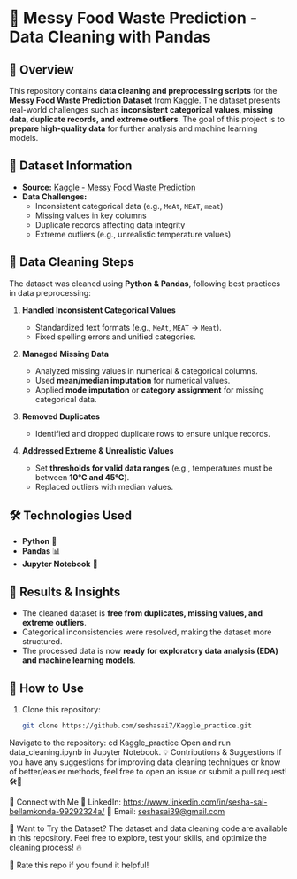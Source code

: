 # 🧼 Messy Food Waste Prediction - Data Cleaning with Pandas

## 📌 Overview
This repository contains **data cleaning and preprocessing scripts** for the **Messy Food Waste Prediction Dataset** from Kaggle. The dataset presents real-world challenges such as **inconsistent categorical values, missing data, duplicate records, and extreme outliers**. The goal of this project is to **prepare high-quality data** for further analysis and machine learning models.

## 📂 Dataset Information
- **Source:** [Kaggle - Messy Food Waste Prediction](https://www.kaggle.com/competitions/messy-food-waste-prediction-dataset/overview)
- **Data Challenges:**
  - Inconsistent categorical data (e.g., `MeAt`, `MEAT`, `meat`)
  - Missing values in key columns
  - Duplicate records affecting data integrity
  - Extreme outliers (e.g., unrealistic temperature values)

## 🚀 Data Cleaning Steps
The dataset was cleaned using **Python & Pandas**, following best practices in data preprocessing:

1. **Handled Inconsistent Categorical Values**
   - Standardized text formats (e.g., `MeAt`, `MEAT` → `Meat`).
   - Fixed spelling errors and unified categories.

2. **Managed Missing Data**
   - Analyzed missing values in numerical & categorical columns.
   - Used **mean/median imputation** for numerical values.
   - Applied **mode imputation** or **category assignment** for missing categorical data.

3. **Removed Duplicates**
   - Identified and dropped duplicate rows to ensure unique records.

4. **Addressed Extreme & Unrealistic Values**
   - Set **thresholds for valid data ranges** (e.g., temperatures must be between **10°C and 45°C**).
   - Replaced outliers with median values.

## 🛠️ Technologies Used
- **Python** 🐍
- **Pandas** 📊
- **Jupyter Notebook** 📓

## 🎯 Results & Insights
- The cleaned dataset is **free from duplicates, missing values, and extreme outliers**.
- Categorical inconsistencies were resolved, making the dataset more structured.
- The processed data is now **ready for exploratory data analysis (EDA) and machine learning models**.

## 📌 How to Use
1. Clone this repository:  
   ```bash
   git clone https://github.com/seshasai7/Kaggle_practice.git
Navigate to the repository:
cd Kaggle_practice
Open and run data_cleaning.ipynb in Jupyter Notebook.
💡 Contributions & Suggestions
If you have any suggestions for improving data cleaning techniques or know of better/easier methods, feel free to open an issue or submit a pull request! 🛠️🚀

📢 Connect with Me
🔗 LinkedIn: https://www.linkedin.com/in/sesha-sai-bellamkonda-99292324a/
📧 Email: seshasai39@gmail.com

📌 Want to Try the Dataset?
The dataset and data cleaning code are available in this repository. Feel free to explore, test your skills, and optimize the cleaning process! 🔥

📌 Rate this repo if you found it helpful!

